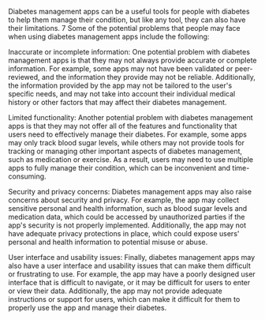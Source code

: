Diabetes management apps can be a useful tools for people with diabetes to help them manage their condition, but like any tool, they can also have their limitations. 7
Some of the potential problems that people may face when using diabetes management apps include the following:

Inaccurate or incomplete information: One potential problem with diabetes management apps is that they may not always provide accurate or complete information. 
For example, some apps may not have been validated or peer-reviewed, and the information they provide may not be reliable. Additionally, 
the information provided by the app may not be tailored to the user's specific needs, and may not take into account their individual medical history 
or other factors that may affect their diabetes management.

Limited functionality: Another potential problem with diabetes management apps is that they may not offer all of the features and functionality that 
users need to effectively manage their diabetes. For example, some apps may only track blood sugar levels, while others may not provide tools for 
tracking or managing other important aspects of diabetes management, such as medication or exercise. As a result, users may need to use multiple apps 
to fully manage their condition, which can be inconvenient and time-consuming.

Security and privacy concerns: Diabetes management apps may also raise concerns about security and privacy. For example, the app may collect sensitive 
personal and health information, such as blood sugar levels and medication data, which could be accessed by unauthorized parties if the app's security 
is not properly implemented. Additionally, the app may not have adequate privacy protections in place, which could expose users' personal and health 
information to potential misuse or abuse.

User interface and usability issues: Finally, diabetes management apps may also have a user interface and usability issues that can make
them difficult or frustrating to use. For example, the app may have a poorly designed user interface that is difficult to navigate, or it may 
be difficult for users to enter or view their data. Additionally, the app may not provide adequate instructions or support for users, which can make 
it difficult for them to properly use the app and manage their diabetes.
